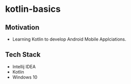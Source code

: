 # kotlin-basics

## Motivation
- Learning Kotlin to develop Android Mobile Applciations.

## Tech Stack
- Intellij IDEA
- Kotlin
- Windows 10
